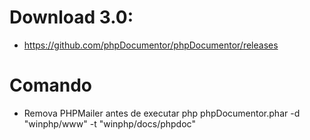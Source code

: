 
# Download 3.0: 
 - https://github.com/phpDocumentor/phpDocumentor/releases

# Comando
- Remova PHPMailer antes de executar
php phpDocumentor.phar -d "winphp/www" -t "winphp/docs/phpdoc"